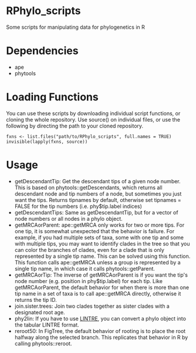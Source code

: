 # RPhylo_scripts
Some scripts for manipulating data for phylogenetics in R

# Dependencies
- ape
- phytools

# Loading Functions
You can use these scripts by downloading individual script functions, or cloning the whole repository. Use source() on individual files, or use the following by directing the path to your cloned repository.

```
fxns <- list.files("path/to/RPhylo_scripts", full.names = TRUE)
invisible(lapply(fxns, source))
```

# Usage
- getDescendantTip: Get the descendant tips of a given node number. This is based on phytools::getDescendants, which returns all descendant node and tip numbers of a node, but sometimes you just want the tips. Returns tipnames by default, otherwise set tipnames = FALSE for the tip numbers (i.e. phy$tip.label indices)
- getDescendantTips: Same as getDescendantTip, but for a vector of node numbers or all nodes in a phylo object.
- getMRCAorParent: ape::getMRCA only works for two or more tips. For one tip, it is somewhat unexpected that the behavior is failure. For example, if you had multiple sets of taxa, some with one tip and some with multiple tips, you may want to identify clades in the tree so that you can color the branches of clades, even for a clade that is only represented by a single tip name. This can be solved using this function. This function calls ape::getMRCA unless a group is represented by a single tip name, in which case it calls phytools::getParent. 
- getMRCAorTip: The inverse of getMRCAorParent is if you want the tip's node number (e.g. position in phy$tip.label) for each tip. Like getMRCAorParent, the default behavior for when there is more than one tip name in a set of taxa is to call ape::getMRCA directly, otherwise it returns the tip ID.
- join.sister.trees: Join two clades together as sister clades with a designated root age.
- phy2lin: If you have to use [LINTRE](http://www.kms.ac.jp/~genomelb/takezaki/lintre/index.html), you can convert a phylo object into the tabular LINTRE format.
- reroot50: In FigTree, the default behavior of rooting is to place the root halfway along the selected branch. This replicates that behavior in R by calling phytools::reroot.